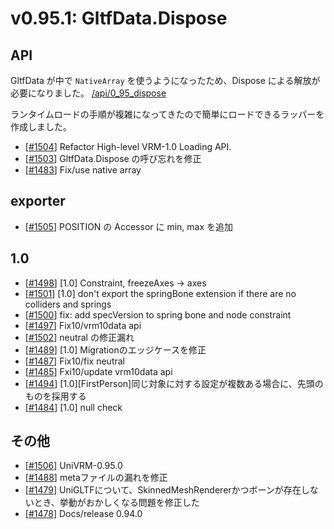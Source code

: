 # v0.95.1: GltfData.Dispose

## API

GltfData が中で `NativeArray` を使うようになったため、Dispose による解放が必要になりました。
[/api/0_95_dispose](/api/runtime-import/UniGLTF_GltfData)

ランタイムロードの手順が複雑になってきたので簡単にロードできるラッパーを作成しました。

- [[\#1504](https://github.com/vrm-c/UniVRM/pull/1504)] Refactor High-level VRM-1.0 Loading API.
- [[\#1503](https://github.com/vrm-c/UniVRM/pull/1503)] GltfData.Dispose の呼び忘れを修正
- [[\#1483](https://github.com/vrm-c/UniVRM/pull/1483)] Fix/use native array

## exporter

- [[\#1505](https://github.com/vrm-c/UniVRM/pull/1505)] POSITION の Accessor に min, max を追加

## 1.0

- [[\#1498](https://github.com/vrm-c/UniVRM/pull/1498)] [1.0] Constraint, freezeAxes -> axes
- [[\#1501](https://github.com/vrm-c/UniVRM/pull/1501)] [1.0] don't export the springBone extension if there are no colliders and springs
- [[\#1500](https://github.com/vrm-c/UniVRM/pull/1500)] fix: add specVersion to spring bone and node constraint
- [[\#1497](https://github.com/vrm-c/UniVRM/pull/1497)] Fix10/vrm10data api
- [[\#1502](https://github.com/vrm-c/UniVRM/pull/1502)] neutral の修正漏れ
- [[\#1489](https://github.com/vrm-c/UniVRM/pull/1489)] [1.0] Migrationのエッジケースを修正
- [[\#1487](https://github.com/vrm-c/UniVRM/pull/1487)] Fix10/fix neutral
- [[\#1485](https://github.com/vrm-c/UniVRM/pull/1485)] Fxi10/update vrm10data api
- [[\#1494](https://github.com/vrm-c/UniVRM/pull/1494)] [1.0][FirstPerson]同じ対象に対する設定が複数ある場合に、先頭のものを採用する
- [[\#1484](https://github.com/vrm-c/UniVRM/pull/1484)] [1.0] null check

## その他

- [[\#1506](https://github.com/vrm-c/UniVRM/pull/1506)] UniVRM-0.95.0
- [[\#1488](https://github.com/vrm-c/UniVRM/pull/1488)] metaファイルの漏れを修正
- [[\#1479](https://github.com/vrm-c/UniVRM/pull/1479)] UniGLTFについて、SkinnedMeshRendererかつボーンが存在しないとき、挙動がおかしくなる問題を修正した
- [[\#1478](https://github.com/vrm-c/UniVRM/pull/1478)] Docs/release 0.94.0
